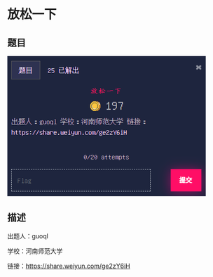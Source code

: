 # 放松一下

## 题目

![题目](images/题目.png)

## 描述

出题人：guoql

学校：河南师范大学

链接：https://share.weiyun.com/ge2zY6iH